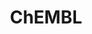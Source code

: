 ---
bigquery: https://console.cloud.google.com/bigquery?p=patents-public-data&d=ebi_chembl&page=dataset
citation: '"The ChEMBL database in 2017." Anna Gaulton, Anne Hersey, Michał Nowotka,
  A Patrícia Bento, Jon Chambers, David Mendez, Prudence Mutowo, Francis Atkinson,
  Louisa J Bellis, Elena Cibrián-Uhalte, Mark Davies, Nathan Dedman, Anneli Karlsson,
  María Paula Magariños, John P Overington, George Papadatos, Ines Smit, Andrew R
  Leach Nucleic acids Research (2017) 45 (Database Issue), D945-D954'
contributors: European Bioinformatics Institute
cost: None
description: ChEMBL Data is a manually curated database of small molecules used in
  drug discovery, including information about existing patented drugs.
documentation: 'schema: https://www.ebi.ac.uk/chembl/db_schema


  '
last_edit: Mon, 04 Apr 2022 19:07:30 GMT
location: https://console.cloud.google.com/marketplace/product/google_patents_public_datasets/chembl
maintained_by: EMBL-EBI, an outstation of European Molecular Biology Laboratory
related_publications: '

  ChEMBL: towards direct deposition of bioassay data.


  Mendez D, Gaulton A, Bento AP, Chambers J, De Veij M, Félix E, Magariños MP, Mosquera
  JF, Mutowo P, Nowotka M, Gordillo-Marañón M, Hunter F, Junco L, Mugumbate G, Rodriguez-Lopez
  M, Atkinson F, Bosc N, Radoux CJ, Segura-Cabrera A, Hersey A, Leach AR.


  — Nucleic Acids Res. 2019; 47(D1):D930-D940. doi: 10.1093/nar/gky1075

  '
schema_fields: '[''authors'', ''comp_class_id'', ''target_desc'', ''comp_go_id'',
  ''rtb'', ''chembl_id'', ''innovator_company'', ''mw_monoisotopic'', ''units'', ''warning_country'',
  ''pathway_id'', ''last_active'', ''activity_comment'', ''name'', ''direct_interaction'',
  ''definition'', ''level2_description'', ''src_compound_id'', ''assay_test_type'',
  ''result_flag'', ''black_box_warning'', ''le'', ''therapeutic_flag'', ''relationship'',
  ''confidence'', ''max_phase_for_ind'', ''applicant_full_name'', ''l3'', ''set_name'',
  ''relationship_type'', ''end_position'', ''path'', ''co_stem_id'', ''warning_id'',
  ''src_description'', ''stem_class'', ''orig_description'', ''hrac_class_id'', ''acd_most_apka'',
  ''num_lipinski_ro5_violations'', ''enzyme_tid'', ''mecref_id'', ''usan_substem'',
  ''mol_irac_id'', ''ddd_value'', ''syn_type'', ''mesh_id'', ''metabolite_record_id'',
  ''version'', ''lle'', ''cellosaurus_id'', ''withdrawn_reason'', ''company'', ''accession'',
  ''comments'', ''uberon_id'', ''withdrawn_flag'', ''molfile'', ''protein_class_id'',
  ''oral'', ''topical'', ''drug_product_flag'', ''withdrawn_year'', ''max_phase'',
  ''protclasssyn_id'', ''updated_by'', ''drug_record_id'', ''warning_class'', ''assay_desc'',
  ''aromatic_rings'', ''l1'', ''record_id'', ''canonical_smiles'', ''alert_name'',
  ''previous_company'', ''relation'', ''normal_range_max'', ''tissue_id'', ''biocomp_id'',
  ''bao_id'', ''cidx'', ''indref_id'', ''helm_notation'', ''curated_by'', ''withdrawn_class'',
  ''efo_term'', ''published_type'', ''pref_name'', ''patent_expire_date'', ''pubmed_id'',
  ''level1_description'', ''l2'', ''sequence_md5sum'', ''binding_site_comment'', ''res_stem_id'',
  ''homologue'', ''ddd_admr'', ''normal_range_min'', ''isoform'', ''pchembl_value'',
  ''text_value'', ''ddd_id'', ''first_page'', ''component_type'', ''protein_class_synonym'',
  ''enzyme_name'', ''creation_date'', ''mc_target_type'', ''alert_set_id'', ''indication_class'',
  ''assay_class_id'', ''assay_strain'', ''mechanism_of_action'', ''assay_category'',
  ''annotation'', ''rgid'', ''formulation_id'', ''standard_text_value'', ''job_id'',
  ''l6'', ''parent_id'', ''subgroup'', ''assay_param_id'', ''variant_id'', ''acd_logd'',
  ''drug_substance_flag'', ''l7'', ''pathway_key'', ''acd_logp'', ''smarts'', ''entity_type'',
  ''assay_type'', ''alert_id'', ''hba_lipinski'', ''cell_description'', ''ddd_comment'',
  ''nda_type'', ''heavy_atoms'', ''ap_id'', ''organism'', ''assay_tissue'', ''withdrawn_country'',
  ''cell_source_tax_id'', ''src_short_name'', ''prod_pat_id'', ''polymer_flag'', ''tax_id'',
  ''mechanism_comment'', ''mec_id'', ''cx_most_bpka'', ''cpd_str_alert_id'', ''drugind_id'',
  ''hba'', ''compd_id'', ''curation_comment'', ''level1'', ''standard_type'', ''title'',
  ''parent_type'', ''year'', ''start_position'', ''structure_type'', ''level4'', ''related_tid'',
  ''class_type'', ''published_units'', ''standard_upper_value'', ''met_id'', ''mesh_heading'',
  ''frac_class_id'', ''sei'', ''irac_code'', ''cx_most_apka'', ''mw_freebase'', ''route'',
  ''ddd_units'', ''level5'', ''cell_name'', ''irac_class_id'', ''synonyms'', ''compound_name'',
  ''cell_source_tissue'', ''standard_value'', ''doc_type'', ''label'', ''src_id'',
  ''aidx'', ''description'', ''smid'', ''doi'', ''cell_ontology_id'', ''aspect'',
  ''cx_logp'', ''num_ro5_violations'', ''sitecomp_id'', ''confidence_score'', ''std_act_id'',
  ''issue'', ''molregno'', ''type'', ''molecule_type'', ''warnref_id'', ''parent_molregno'',
  ''full_mwt'', ''relationship_desc'', ''usan_stem_id'', ''dosage_form'', ''molecular_mechanism'',
  ''targrel_id'', ''ad_type'', ''volume'', ''uo_units'', ''submission_date'', ''targcomp_id'',
  ''standard_inchi'', ''parameter_type'', ''priority'', ''bao_format'', ''strength'',
  ''availability_type'', ''domain_description'', ''hrac_code'', ''site_name'', ''warning_description'',
  ''status'', ''patent_use_code'', ''level3'', ''db_version'', ''activity_id'', ''activity_count'',
  ''inorganic_flag'', ''parameter_value'', ''frac_code'', ''domain_name'', ''delist_flag'',
  ''cell_id'', ''assay_organism'', ''alogp'', ''acd_most_bpka'', ''met_comment'',
  ''natural_product'', ''mutation'', ''level4_description'', ''molsyn_id'', ''chebi_par_id'',
  ''first_approval'', ''stat'', ''stem'', ''bei'', ''approval_date'', ''src_assay_id'',
  ''mc_target_accession'', ''abstract'', ''ref_type'', ''actsm_id'', ''tid'', ''standard_flag'',
  ''ingredient'', ''ro3_pass'', ''action_type'', ''bao_endpoint'', ''upper_value'',
  ''disease_efficacy'', ''usan_stem_definition'', ''metref_id'', ''standard_inchi_key'',
  ''prodrug'', ''level3_description'', ''class_level'', ''assay_id'', ''molecular_species'',
  ''bto_id'', ''sequence'', ''assay_source'', ''product_id'', ''as_id'', ''warning_type'',
  ''country'', ''tbl'', ''mc_tax_id'', ''usan_year'', ''ridx'', ''patent_id'', ''major_class'',
  ''efo_id'', ''caloha_id'', ''mol_atc_id'', ''standard_units'', ''domain_type'',
  ''substrate_record_id'', ''hbd'', ''active_ingredient'', ''l8'', ''component_synonym'',
  ''species_group_flag'', ''log_id'', ''full_molformula'', ''tid_fixed'', ''updated_on'',
  ''who_name'', ''source'', ''cell_source_organism'', ''entity_id'', ''active_molregno'',
  ''qudt_units'', ''trade_name'', ''db_source'', ''oc_id'', ''short_name'', ''standard_relation'',
  ''predbind_id'', ''assay_cell_type'', ''data_validity_comment'', ''cl_lincs_id'',
  ''site_id'', ''ref_url'', ''potential_duplicate'', ''go_id'', ''warning_year'',
  ''qed_weighted'', ''research_stem'', ''published_value'', ''hbd_lipinski'', ''l4'',
  ''l5'', ''target_mapping'', ''usan_stem'', ''atc_code'', ''num_alerts'', ''domain_id'',
  ''site_residues'', ''published_relation'', ''first_in_class'', ''selectivity_comment'',
  ''compound_key'', ''mc_target_name'', ''who_extra'', ''journal'', ''met_conversion'',
  ''last_page'', ''downgraded'', ''compsyn_id'', ''ass_cls_map_id'', ''parenteral'',
  ''chirality'', ''protein_class_desc'', ''target_type'', ''assay_subcellular_fraction'',
  ''publication_number'', ''parent_go_id'', ''idx'', ''assay_tax_id'', ''source_domain_id'',
  ''cx_logd'', ''ref_id'', ''mol_frac_id'', ''component_id'', ''mc_organism'', ''toid'',
  ''value'', ''psa'', ''mol_hrac_id'', ''clo_id'', ''prediction_method'', ''level2'',
  ''dosed_ingredient'', ''patent_no'', ''doc_id'']'
shortname: chembl
tags:
- biotechnology
- health
- chemical
- bioinformatics
- medical
terms_of_use: CC BY-SA 3.0
title: ChEMBL
uuid: e232a192-965c-4ec9-904c-155b6dfe56c5
---